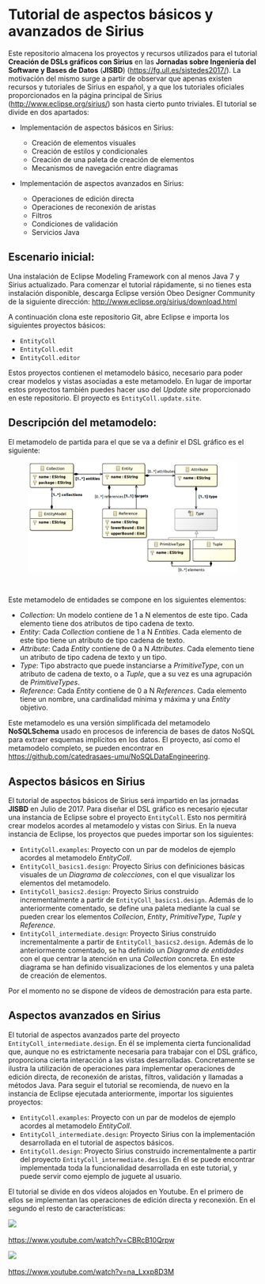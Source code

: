 # Tutorial de aspectos básicos y avanzados de Sirius

Este repositorio almacena los proyectos y recursos utilizados para el tutorial **Creación de DSLs gráficos con Sirius** en las **Jornadas sobre Ingeniería del Software y Bases de Datos** (**JISBD**) (https://fg.ull.es/sistedes2017/). La motivación del mismo surge a partir de observar que apenas existen recursos y tutoriales de Sirius en español, y a que los tutoriales oficiales proporcionados en la página principal de Sirius (http://www.eclipse.org/sirius/) son hasta cierto punto triviales. El tutorial se divide en dos apartados:

* Implementación de aspectos básicos en Sirius:
  * Creación de elementos visuales
  * Creación de estilos y condicionales
  * Creación de una paleta de creación de elementos
  * Mecanismos de navegación entre diagramas

* Implementación de aspectos avanzados en Sirius:
  * Operaciones de edición directa
  * Operaciones de reconexión de aristas
  * Filtros
  * Condiciones de validación
  * Servicios Java

## Escenario inicial:

Una instalación de Eclipse Modeling Framework con al menos Java 7 y Sirius actualizado. Para comenzar el tutorial rápidamente, si no tienes esta instalación disponible, descarga Eclipse versión Obeo Designer Community de la siguiente dirección: http://www.eclipse.org/sirius/download.html

A continuación clona este repositorio Git, abre Eclipse e importa los siguientes proyectos básicos:

* `EntityColl`
* `EntityColl.edit`
* `EntityColl.editor`

Estos proyectos contienen el metamodelo básico, necesario para poder crear modelos y vistas asociadas a este metamodelo. En lugar de importar estos proyectos también puedes hacer uso del *Update site* proporcionado en este repositorio. El proyecto es `EntityColl.update.site`.

## Descripción del metamodelo:

El metamodelo de partida para el que se va a definir el DSL gráfico es el siguiente:

<figure>
    <img src="figures/metamodel.png" align="center">
</figure>
<br/>

Este metamodelo de entidades se compone en los siguientes elementos:
* _Collection_: Un modelo contiene de 1 a N elementos de este tipo. Cada elemento tiene dos atributos de tipo cadena de texto.
* _Entity_: Cada _Collection_ contiene de 1 a N _Entities_. Cada elemento de este tipo tiene un atributo de tipo cadena de texto.
* _Attribute_: Cada _Entity_ contiene de 0 a N _Attributes_. Cada elemento tiene un atributo de tipo cadena de texto y un tipo.
* _Type_: Tipo abstracto que puede instanciarse a _PrimitiveType_, con un atributo de cadena de texto, o a _Tuple_, que a su vez es una agrupación de _PrimitiveTypes_.
* _Reference_: Cada _Entity_ contiene de 0 a N _References_. Cada elemento tiene un nombre, una cardinalidad mínima y máxima y una _Entity_ objetivo.

Este metamodelo es una versión simplificada del metamodelo **NoSQLSchema** usado en procesos de inferencia de bases de datos NoSQL para extraer esquemas implícitos en los datos. El proyecto, así como el metamodelo completo, se pueden encontrar en https://github.com/catedrasaes-umu/NoSQLDataEngineering.

## Aspectos básicos en Sirius

El tutorial de aspectos básicos de Sirius será impartido en las jornadas **JISBD** en Julio de 2017. Para diseñar el DSL gráfico es necesario ejecutar una instancia de Eclipse sobre el proyecto `EntityColl`. Esto nos permitirá crear modelos acordes al metamodelo y vistas con Sirius. En la nueva instancia de Eclipse, los proyectos que puedes importar son los siguientes:

* `EntityColl.examples`: Proyecto con un par de modelos de ejemplo acordes al metamodelo _EntityColl_.
* `EntityColl_basics1.design`: Proyecto Sirius con definiciones básicas visuales de un _Diagrama de colecciones_, con el que visualizar los elementos del metamodelo.
* `EntityColl_basics2.design`: Proyecto Sirius construido incrementalmente a partir de `EntityColl_basics1.design`. Además de lo anteriormente comentado, se define una paleta mediante la cual se pueden crear los elementos _Collecion_, _Entity_, _PrimitiveType_, _Tuple_ y _Reference_.
* `EntityColl_intermediate.design`: Proyecto Sirius construido incrementalmente a partir de `EntityColl_basics2.design`. Además de lo anteriormente comentado, se ha definido un _Diagrama de entidades_ con el que centrar la atención en una _Collection_ concreta. En este diagrama se han definido visualizaciones de los elementos y una paleta de creación de elementos.

Por el momento no se dispone de vídeos de demostración para esta parte.

## Aspectos avanzados en Sirius

El tutorial de aspectos avanzados parte del proyecto `EntityColl_intermediate.design`. En él se implementa cierta funcionalidad que, aunque no es estrictamente necesaria para trabajar con el DSL gráfico, proporciona cierta interacción a las vistas desarrolladas. Concretamente se ilustra la utilización de operaciones para implementar operaciones de edición directa, de reconexión de aristas, filtros, validación y llamadas a métodos Java. Para seguir el tutorial se recomienda, de nuevo en la instancia de Eclipse ejecutada anteriormente, importar los siguientes proyectos:

* `EntityColl.examples`: Proyecto con un par de modelos de ejemplo acordes al metamodelo _EntityColl_.
* `EntityColl_intermediate.design`: Proyecto Sirius con la implementación desarrollada en el tutorial de aspectos básicos.
* `EntityColl.design`: Proyecto Sirius construido incrementalmente a partir del proyecto `EntityColl_intermediate.design`. En él se puede encontrar implementada toda la funcionalidad desarrollada en este tutorial, y puede servir como ejemplo de juguete al usuario.

El tutorial se divide en dos vídeos alojados en Youtube. En el primero de ellos se implementan las operaciones de edición directa y reconexión. En el segundo el resto de características:

<a href="https://www.youtube.com/watch?v=CBRcB10Qrpw"><img src="https://img.youtube.com/vi/CBRcB10Qrpw/hqdefault.jpg" width="250"></a>

https://www.youtube.com/watch?v=CBRcB10Qrpw


<a href="https://www.youtube.com/watch?v=na_Lxxp8D3M"><img src="https://img.youtube.com/vi/na_Lxxp8D3M/hqdefault.jpg" width="250"></a>

https://www.youtube.com/watch?v=na_Lxxp8D3M
